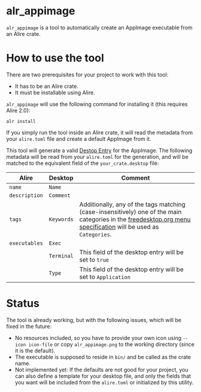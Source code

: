 # alr_appimage

`alr_appimage` is a tool to automatically create an AppImage executable from an Alire crate.

# How to use the tool

There are two prerequisites for your project to work with this tool:
- It has to be an Alire crate.
- It must be installable using Alire.

`alr_appimage` will use the following command for installing it (this requires Alire 2.0):
```shell
alr install
```

If you simply run the tool inside an Alire crate, it will read the
metadata from your `alire.toml` file and create a default AppImage
from it.

This tool will generate a valid [Destop Entry](https://specifications.freedesktop.org/desktop-entry-spec/latest/)
for the AppImage. The following metadata will be read from your
`alire.toml` for the generation, and will be matched to the equivalent
field of the `your_crate.desktop` file:

| Alire  | Desktop   | Comment  |
|---|---|---|
| `name` | `Name` |
| `description` | `Comment` |
| `tags` | `Keywords` | Additionally, any of the tags matching (case-insensitively) one of the main categories in the [freedesktop.org menu specification](https://specifications.freedesktop.org/menu-spec/menu-spec-1.0.html) will be used as `Categories`.
| `executables` | `Exec` |
| | `Terminal` | This field of the desktop entry will be set to `true`
| | `Type` | This field of the desktop entry will be set to `Application`

# Status
The tool is already working, but with the following issues, which will
be fixed in the future:
- No resources included, so you have to provide your own icon using
  `--icon icon-file` or copy `alr_appimage.png` to the working
  directory (since it is the default).
- The executable is supposed to reside in `bin/` and be called as the
  crate name.
- Not implemented yet: If the defaults are not good for your
  project, you can also define a template for your desktop file, and
  only the fields that you want will be included from the `alire.toml`
  or initialized by this utility.

